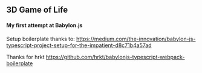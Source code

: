 ## 3D Game of Life

#### My first attempt at Babylon.js

Setup boilerplate thanks to: https://medium.com/the-innovation/babylon-js-typescript-project-setup-for-the-impatient-d8c71b4a57ad

Thanks for hrkt
https://github.com/hrkt/babylonjs-typescript-webpack-boilerplate
